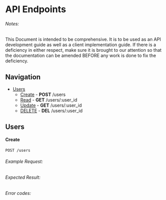# API Endpoints
###### Notes:
This Document is intended to be comprehensive. It is to
be used as an API development guide as well as a client implementation guide.
If there is a deficiency in either respect, make sure it is brought to our
attention so that the documentation can be amended BEFORE any work is done to
fix the deficiency.

## Navigation
* [Users](#users)
	* [Create](#create) - **POST** /users
	* [Read](#read) - **GET** /users/:user_id
	* [Update](#update) - **GET** /users/:user_id
	* [DELETE](#delete) - **DEL** /users/:user_id


## Users

#### Create

    POST /users

###### Example Request: <!-- TODO -->
###### Expected Result: <!-- TODO -->
###### Error codes: <!-- TODO -->